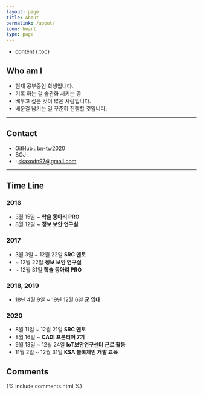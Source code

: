 ```yaml
---
layout: page
title: About
permalink: /about/
icon: heart
type: page
---
```


* content
{:toc}

## Who am I

-   현재 공부중인 학생입니다.
-   기록 하는 걸 습관화 시키는 중
-   배우고 싶은 것이 많은 사람입니다.
-   배운걸 남기는 걸 꾸준히 진행할 것입니다.

---

## Contact

-   GitHub : [bn-tw2020 <i class="fa fa-github" aria-hidden="true"></i>](https://github.com/bn-tw2020)
-   BOJ : [<i class="fa fa-code" aria-hidden="true"></i>](https://www.acmicpc.net/user/ap4o)
-   <i class="fa fa-envelope-o" aria-hidden="true"></i> : skaxodn97@gmail.com

---

## Time Line

### 2016

-   3월 15일 ~ **학술 동아리 PRO**
-   8월 12일 ~ **정보 보안 연구실**

### 2017

-   3월 3일 ~ 12월 22일 **SRC 멘토**
-   ~ 12월 22일 **정보 보안 연구실**
-   ~ 12월 31일 **학술 동아리 PRO**

### 2018, 2019

-   18년 4월 9일 ~ 19년 12월 6일 **군 입대**

### 2020

-   8월 11일 ~ 12월 21일 **SRC 멘토**
-   8월 16일 ~ **CADI 프론티어 7기**
-   9월 13일 ~ 12월 24일 **IoT보안연구센터 근로 활동**
-   11월 2일 ~ 12월 31일 **KSA 블록체인 개발 교육**

## Comments

{% include comments.html %}
